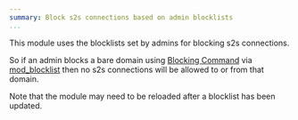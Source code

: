 ```yaml
---
summary: Block s2s connections based on admin blocklists
...
```


This module uses the blocklists set by admins for blocking s2s
connections.

So if an admin blocks a bare domain using [Blocking
Command](http://xmpp.org/extensions/xep-0191.html) via
[mod\_blocklist](https://prosody.im/doc/modules/mod_blocklist) then no
s2s connections will be allowed to or from that domain.

Note that the module may need to be reloaded after a blocklist has been
updated.
